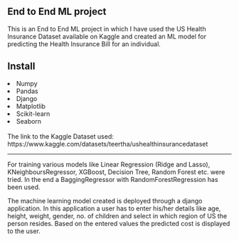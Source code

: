 ## End to End ML project

This is an End to End ML project in which I have used the US Health Insurance Dataset available on Kaggle and created an ML model for predicting the Health Insurance Bill for an individual.

<h2>Install</h2>
<li>Numpy</li>
<li>Pandas</li>
<li>Django</li>
<li>Matplotlib</li>
<li>Scikit-learn</li>
<li>Seaborn</li>
<br>
The link to the Kaggle Dataset used: https://www.kaggle.com/datasets/teertha/ushealthinsurancedataset
<hr>

For training various models like Linear Regression (Ridge and Lasso), KNeighboursRegressor, XGBoost, Decision Tree, Random Forest etc. were tried. In the end a BaggingRegressor with RandomForestRegression has been used.

The machine learning model created is deployed through a django application. In this application a user has to enter his/her details like age, height, weight, gender, no. of children and select in which region of US the person resides. Based on the entered values the predicted cost is displayed to the user.
